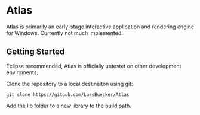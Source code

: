 # Atlas
Atlas is primarily an early-stage interactive application and rendering engine for Windows. Currently not much implemented.

## Getting Started
Eclipse recommended, Atlas is officially untestet on other development enviroments.

Clone the repository to a local destinaiton using git:

`git clone https://gitgub.com/LarsBuecker/Atlas`

Add the lib folder to a new library to the build path.
